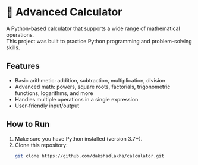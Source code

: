 # 🧮 Advanced Calculator

A Python-based calculator that supports a wide range of mathematical operations.  
This project was built to practice Python programming and problem-solving skills.

## Features
- Basic arithmetic: addition, subtraction, multiplication, division  
- Advanced math: powers, square roots, factorials, trigonometric functions, logarithms, and more  
- Handles multiple operations in a single expression  
- User-friendly input/output  

## How to Run
1. Make sure you have Python installed (version 3.7+).  
2. Clone this repository:  
   ```bash
   git clone https://github.com/dakshadlakha/calculator.git
